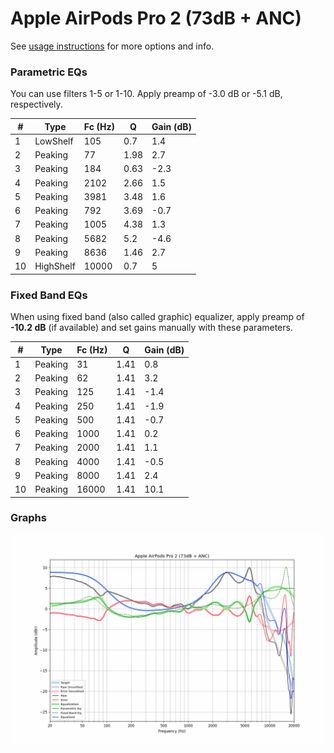 # Apple AirPods Pro 2 (73dB + ANC)
See [usage instructions](https://github.com/jaakkopasanen/AutoEq#usage) for more options and info.

### Parametric EQs
You can use filters 1-5 or 1-10. Apply preamp of -3.0 dB or -5.1 dB, respectively.

|   # | Type      |   Fc (Hz) |    Q |   Gain (dB) |
|-----|-----------|-----------|------|-------------|
|   1 | LowShelf  |       105 | 0.7  |         1.4 |
|   2 | Peaking   |        77 | 1.98 |         2.7 |
|   3 | Peaking   |       184 | 0.63 |        -2.3 |
|   4 | Peaking   |      2102 | 2.66 |         1.5 |
|   5 | Peaking   |      3981 | 3.48 |         1.6 |
|   6 | Peaking   |       792 | 3.69 |        -0.7 |
|   7 | Peaking   |      1005 | 4.38 |         1.3 |
|   8 | Peaking   |      5682 | 5.2  |        -4.6 |
|   9 | Peaking   |      8636 | 1.46 |         2.7 |
|  10 | HighShelf |     10000 | 0.7  |         5   |

### Fixed Band EQs
When using fixed band (also called graphic) equalizer, apply preamp of **-10.2 dB** (if available) and set gains manually with these parameters.

|   # | Type    |   Fc (Hz) |    Q |   Gain (dB) |
|-----|---------|-----------|------|-------------|
|   1 | Peaking |        31 | 1.41 |         0.8 |
|   2 | Peaking |        62 | 1.41 |         3.2 |
|   3 | Peaking |       125 | 1.41 |        -1.4 |
|   4 | Peaking |       250 | 1.41 |        -1.9 |
|   5 | Peaking |       500 | 1.41 |        -0.7 |
|   6 | Peaking |      1000 | 1.41 |         0.2 |
|   7 | Peaking |      2000 | 1.41 |         1.1 |
|   8 | Peaking |      4000 | 1.41 |        -0.5 |
|   9 | Peaking |      8000 | 1.41 |         2.4 |
|  10 | Peaking |     16000 | 1.41 |        10.1 |

### Graphs
![](./Apple%20AirPods%20Pro%202%20(73dB%20+%20ANC).png)
